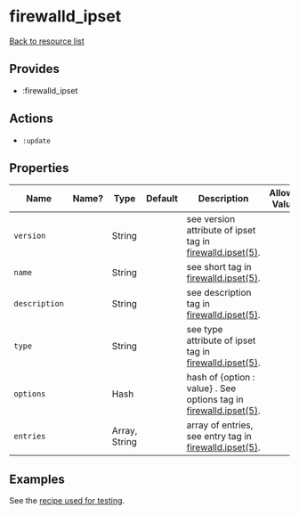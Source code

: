 # firewalld_ipset

[Back to resource list](../README.md#resources)

## Provides

- :firewalld_ipset

## Actions

- `:update`

## Properties

| Name                   | Name? | Type                   | Default                          | Description                                      | Allowed Values       |
| ---------------------- | ----- | ---------------------- | -------------------------------- | -------------------------------------------------| -------------------- |
|`version`               ||String                  |                                  |see version attribute of ipset tag in [firewalld.ipset(5)](https://firewalld.org/documentation/man-pages/firewalld.ipset.html).|                      |
|`name`                  ||String                  |                                  |see short tag in [firewalld.ipset(5)](https://firewalld.org/documentation/man-pages/firewalld.ipset.html).              |                      |
|`description`           ||String                  |                                  |see description tag in [firewalld.ipset(5)](https://firewalld.org/documentation/man-pages/firewalld.ipset.html).        |                      |
|`type`                  ||String                  |                                  |see type attribute of ipset tag in [firewalld.ipset(5)](https://firewalld.org/documentation/man-pages/firewalld.ipset.html).|                      |
|`options`               ||Hash                    |                                  |hash of {option : value} . See options tag in [firewalld.ipset(5)](https://firewalld.org/documentation/man-pages/firewalld.ipset.html).|                      |
|`entries`               ||Array, String           |                                  |array of entries, see entry tag in [firewalld.ipset(5)](https://firewalld.org/documentation/man-pages/firewalld.ipset.html).|                      |

## Examples

See the [recipe used for testing](../../test/fixtures/cookbooks/firewalld-test/recipes/default.rb).
